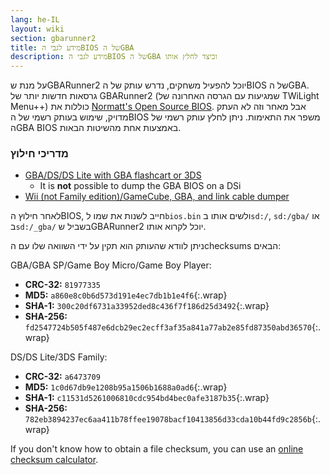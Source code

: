 ```yaml
---
lang: he-IL
layout: wiki
section: gbarunner2
title: מידע לגבי הBIOS של הGBA
description: מידע לגבי הBIOS של הGBA וכיצד לחלץ אותו
---
```


על מנת שGBARunner2 יוכל להפעיל משחקים, נדרש עותק של הBIOS של הGBA. גרסאות חדשות יותר של GBARunner2 (שמגיעות עם הגרסה האחרונה של TWiLight Menu++) כוללות את [Normatt's Open Source BIOS](https://github.com/Normmatt/gba_bios). אבל מאחר וזה לא העתק מדויק, שימוש בעותק רשמי של הBIOS משפר את התאימות. ניתן לחלץ עותק רשמי של הGBA BIOS באמצעות אחת מהשיטות הבאות.

### מדריכי חילוץ

- [GBA/DS/DS Lite with GBA flashcart or 3DS](https://glazedbelmont.github.io/gbabiosdump/)
   - It is **not** possible to dump the GBA BIOS on a DSi
- [Wii (not Family edition)/GameCube, GBA, and link cable dumper](https://github.com/FIX94/gba-link-cable-dumper)

לאחר חילוץ הBIOS, חייב לשנות את שמו ל`bios.bin` ולשים אותו ב`sd:/`, `sd:/gba/` או ב`sd:/_gba/` בשביל שGBARunner2 יוכל לקרוא אותו.

ניתן לוודא שהעותק הוא תקין על ידי השוואה שלו עם הchecksums הבאים:

GBA/GBA SP/Game Boy Micro/Game Boy Player:
- **CRC-32:** `81977335`
- **MD5:** `a860e8c0b6d573d191e4ec7db1b1e4f6`{:.wrap}
- **SHA-1:** `300c20df6731a33952ded8c436f7f186d25d3492`{:.wrap}
- **SHA-256:** `fd2547724b505f487e6dcb29ec2ecff3af35a841a77ab2e85fd87350abd36570`{:.wrap}

DS/DS Lite/3DS Family:
- **CRC-32:** `a6473709`
- **MD5:** `1c0d67db9e1208b95a1506b1688a0ad6`{:.wrap}
- **SHA-1:** `c11531d5261006810cdc954bd4bec0afe3187b35`{:.wrap}
- **SHA-256:** `782eb3894237ec6aa411b78ffee19078bacf10413856d33cda10b44fd9c2856b`{:.wrap}

If you don't know how to obtain a file checksum, you can use an [online checksum calculator](https://emn178.github.io/online-tools/crc32_checksum.html).
